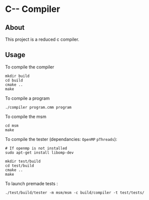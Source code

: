 # C-- Compiler

## About

This project is a reduced c compiler.
## Usage

To compile the compiler
```shell
mkdir build
cd build
cmake ..
make
```

To compile a program
```shell
./compiler program.cmm program
```

To compile the msm
```shell
cd msm
make
```

To compile the tester (dependancies: `OpenMP` `pThreads`):
```shell
# If openmp is not installed
sudo apt-get install libomp-dev
```
```shell
mkdir test/build
cd test/build
cmake ..
make
```

To launch premade tests :
```shell
./test/build/tester -m msm/msm -c build/compiler -t test/tests/
```
